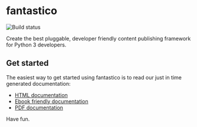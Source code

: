 fantastico
==========

![Build status](http://jenkins.scrum-expert.ro:8080/job/fantastico-framework/badge/icon)

Create the best pluggable, developer friendly content publishing framework for Python 3 developers.

Get started
-----------

The easiest way to get started using fantastico is to read our just in time generated documentation:

* [HTML documentation](http://rcosnita.github.io/fantastico/html/)
* [Ebook friendly documentation](http://rcosnita.github.io/fantastico/epub/)
* [PDF documentation](http://rcosnita.github.io/fantastico/latex/fantastico.pdf)

Have fun.
